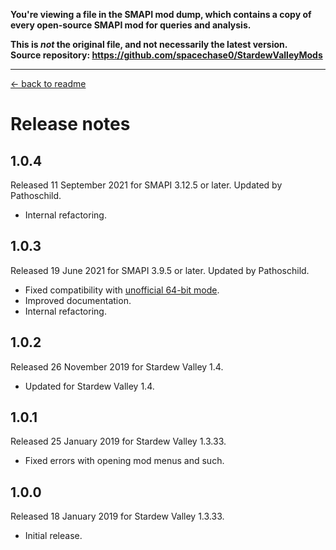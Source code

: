 **You're viewing a file in the SMAPI mod dump, which contains a copy of every open-source SMAPI mod
for queries and analysis.**

**This is _not_ the original file, and not necessarily the latest version.**  
**Source repository: https://github.com/spacechase0/StardewValleyMods**

----

﻿[← back to readme](README.md)

# Release notes
## 1.0.4
Released 11 September 2021 for SMAPI 3.12.5 or later. Updated by Pathoschild.

* Internal refactoring.

## 1.0.3
Released 19 June 2021 for SMAPI 3.9.5 or later. Updated by Pathoschild.

* Fixed compatibility with [unofficial 64-bit mode](https://stardewvalleywiki.com/Modding:Migrate_to_64-bit_on_Windows).
* Improved documentation.
* Internal refactoring.

## 1.0.2
Released 26 November 2019 for Stardew Valley 1.4.

* Updated for Stardew Valley 1.4.

## 1.0.1
Released 25 January 2019 for Stardew Valley 1.3.33.

* Fixed errors with opening mod menus and such.

## 1.0.0
Released 18 January 2019 for Stardew Valley 1.3.33.

* Initial release.
